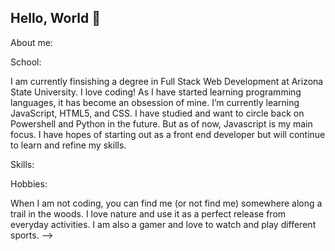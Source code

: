 ## Hello, World 👋


About me:

School:

I am currently finsishing a degree in Full Stack Web Development at Arizona State University. I love coding! As I have started learning programming languages, it has become an obsession of mine. I’m currently learning JavaScript, HTML5, and CSS. I have studied and want to circle back on Powershell and Python in the future. But as of now, Javascript is my main focus. I have hopes of starting out as a front end developer but will continue to learn and refine my skills. 

Skills:


 

Hobbies:

When I am not coding, you can find me (or not find me) somewhere along a trail in the woods. I love nature and use it as a perfect release from everyday activities. I am also a gamer and love to watch and play different sports. 
-->
